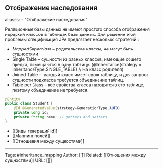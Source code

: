 ## Отображение наследования
aliases: 
	- "Отображение наследования"

Реляционные базы данных не имеют простого способа отображения иерархий классов в таблицах базы данных.
Для решения этой проблемы спецификация JPA предлагает несколько стратегий::
- _MappedSuperclass_ – родительские классы, не могут быть сущностями
- Single Table – сущности из разных классов, имеющие общего предка, помещаются в одну таблицу. (@Inheritance(strategy = InheritanceType.SINGLE_TABLE) //  На класс родителя)
- Joined Table –  каждый класс имеет свою таблицу, и для запроса сущности подкласса требуется объединение таблиц.
- Table per Class – все свойства класса находятся в его таблице, поэтому объединение не требуется.


```java
@Entity 
public class Student { 
	@Id @GeneratedValue(strategy=GenerationType.AUTO) 
	private Long id; 
	private String name; // getters and setters 
}
```

- [[Виды генераций id]]
- [[Маппинг полей]]
- [[Отношения между сущностями]]


---
Tags: #inheritance_mapping
Author: [[]]
Related: [[Отношения между сущностями]]
URL: [[]]